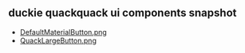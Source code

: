 ## duckie quackquack ui components snapshot

- [DefaultMaterialButton.png](https://quack-ui.duckie.team/team.duckie.quackquack.ui_QuackButtonSnapshot_DefaultMaterialButton.png)
- [QuackLargeButton.png](https://quack-ui.duckie.team/team.duckie.quackquack.ui_QuackButtonSnapshot_QuackLargeButton.png)